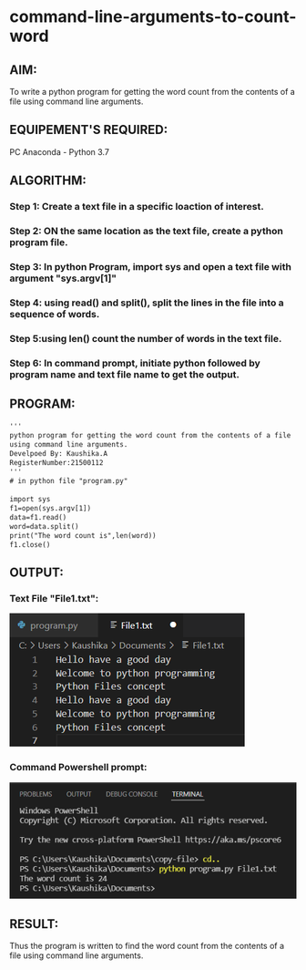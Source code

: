 # command-line-arguments-to-count-word
## AIM:
To write a python program for getting the word count from the contents of a file using command line arguments.
## EQUIPEMENT'S REQUIRED: 
PC
Anaconda - Python 3.7
## ALGORITHM: 
### Step 1: Create a text file in a specific loaction of interest.

### Step 2: ON the same location as the text file, create a python program file.
 
### Step 3: In python Program, import sys and open a text file with argument "sys.argv[1]"

### Step 4: using read() and split(), split the lines in the file into a sequence of words. 

### Step 5:using len() count the number of words in the text file.

### Step 6: In command prompt, initiate python followed by program name and text file name to get the output.

## PROGRAM:
```
'''
python program for getting the word count from the contents of a file using command line arguments.
Develpoed By: Kaushika.A
RegisterNumber:21500112
'''
# in python file "program.py"

import sys
f1=open(sys.argv[1])
data=f1.read()
word=data.split()
print("The word count is",len(word))
f1.close()

```

## OUTPUT:
### Text File "File1.txt":
![](text.png)
### Command Powershell prompt:
![](cmdoutput.png)

## RESULT:
Thus the program is written to find the word count from the contents of a file using command line arguments.

